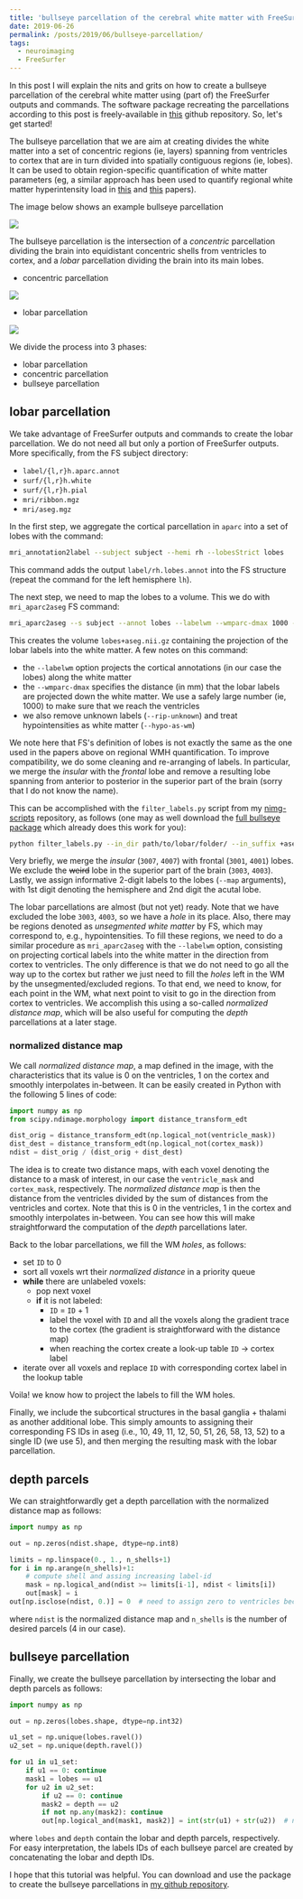```yaml
---
title: 'bullseye parcellation of the cerebral white matter with FreeSurfer'
date: 2019-06-26
permalink: /posts/2019/06/bullseye-parcellation/
tags:
  - neuroimaging
  - FreeSurfer
---
```


In this post I will explain the nits and grits on how to create a bullseye parcellation of the cerebral white matter using (part of) the FreeSurfer outputs and commands.
The software package recreating the parcellations according to this post is freely-available in [this](https://github.com/gsanroma/bullseye_pipeline) github repository.
So, let's get started!

The bullseye parcellation that we are aim at creating divides the white matter into a set of concentric regions (ie, layers) spanning from ventricles to cortex that are in turn divided into spatially contiguous regions (ie, lobes).
It can be used to obtain region-specific quantification of white matter parameters (eg, a similar approach has been used to quantify regional white matter hyperintensity load in [this](https://doi.org/10.1016/j.neurad.2017.10.001) and [this](https://doi.org/10.1016/j.jalz.2014.07.155) papers). 


The image below shows an example bullseye parcellation

![](/images/blog/2019-06-26-bullseye-parcellation/bull.png)

The bullseye parcellation is the intersection of a _concentric_ parcellation dividing the brain into equidistant concentric shells from ventricles to cortex, and a _lobar_ parcellation dividing the brain into its main lobes.

- concentric parcellation

![](/images/blog/2019-06-26-bullseye-parcellation/shells.png)

- lobar parcellation

![](/images/blog/2019-06-26-bullseye-parcellation/lobes.png)

We divide the process into 3 phases:

- lobar parcellation
- concentric parcellation
- bullseye parcellation

## lobar parcellation

We take advantage of FreeSurfer outputs and commands to create the lobar parcellation.
We do not need all but only a portion of FreeSurfer outputs.
More specifically, from the FS subject directory:

- `label/{l,r}h.aparc.annot`
- `surf/{l,r}h.white`
- `surf/{l,r}h.pial`
- `mri/ribbon.mgz`
- `mri/aseg.mgz`

In the first step, we aggregate the cortical parcellation in `aparc` into a set of lobes with the command:

```bash
mri_annotation2label --subject subject --hemi rh --lobesStrict lobes
```

This command adds the output `label/rh.lobes.annot` into the FS structure (repeat the command for the left hemisphere `lh`).

The next step, we need to map the lobes to a volume.
This we do with `mri_aparc2aseg` FS command:

```bash
mri_aparc2aseg --s subject --annot lobes --labelwm --wmparc-dmax 1000 --rip-unknown --hypo-as-wm --o lobes+aseg.nii.gz
```

This creates the volume `lobes+aseg.nii.gz` containing the projection of the lobar labels into the white matter.
A few notes on this command:

- the `--labelwm` option projects the cortical annotations (in our case the lobes) along the white matter
- the `--wmparc-dmax` specifies the distance (in mm) that the lobar labels are projected down the white matter. We use a safely large number (ie, 1000) to make sure that we reach the ventricles
- we also remove unknown labels (`--rip-unknown`) and treat hypointensities as white matter (`--hypo-as-wm`)

We note here that FS's definition of lobes is not exactly the same as the one used in the papers above on regional WMH quantification.
To improve compatibility, we do some cleaning and re-arranging of labels.
In particular, we merge the _insular_ with the _frontal_ lobe and remove a resulting lobe spanning from anterior to posterior in the superior part of the brain (sorry that I do not know the name).

This can be accomplished with the `filter_labels.py` script from my [nimg-scripts](https://github.com/gsanroma/nimg-scripts) repository, as follows (one may as well download the [full bullseye package](https://github.com/gsanroma/bullseye_pipeline) which already does this work for you):

```bash
python filter_labels.py --in_dir path/to/lobar/folder/ --in_suffix +aseg.nii.gz --out_dir path/to/output/folder --out_suffix +lobes.nii.gz --include 3001 3007 --include 4001 4007 --include 3004 --include 4004 --include 3005 --include 4005 --include 3006 --include 4006 --map 3001 11 --map 4001 21 --map 3004 12 --map 4004 22 --map 3005 13 --map 4005 23 --map 3006 14 --map 4006 24
```

Very briefly, we merge the _insular_ (`3007`, `4007`) with frontal (`3001`, `4001`) lobes.
We exclude the ~~weird~~ lobe in the superior part of the brain (`3003`, `4003`).
Lastly, we assign informative 2-digit labels to the lobes (`--map` arguments), with 1st digit denoting the hemisphere and 2nd digit the acutal lobe.

The lobar parcellations are almost (but not yet) ready.
Note that we have excluded the lobe `3003`, `4003`, so we have a _hole_ in its place.
Also, there may be regions denoted as _unsegmented white matter_ by FS, which may correspond to, e.g., hypointensities.
To fill these regions, we need to do a similar procedure as `mri_aparc2aseg` with the `--labelwm` option, consisting on projecting cortical labels into the white matter in the direction from cortex to ventricles.
The only difference is that we do not need to go all the way up to the cortex but rather we just need to fill the _holes_ left in the WM by the unsegmented/excluded regions.
To that end, we need to know, for each point in the WM, what next point to visit to go in the direction from cortex to ventricles.
We accomplish this using a so-called _normalized distance map_, which will be also useful for computing the _depth_ parcellations at a later stage.

### normalized distance map

We call _normalized distance map_, a map defined in the image, with the characteristics that its value is 0 on the ventricles, 1 on the cortex and smoothly interpolates in-between. 
It can be easily created in Python with the following 5 lines of code:

```python
import numpy as np
from scipy.ndimage.morphology import distance_transform_edt

dist_orig = distance_transform_edt(np.logical_not(ventricle_mask))
dist_dest = distance_transform_edt(np.logical_not(cortex_mask))
ndist = dist_orig / (dist_orig + dist_dest)
```

The idea is to create two distance maps, with each voxel denoting the distance to a mask of interest, in our case the `ventricle_mask` and `cortex_mask`, respectively.
The _normalized distance map_ is then the distance from the ventricles divided by the sum of distances from the ventricles and cortex.
Note that this is 0 in the ventricles, 1 in the cortex and smoothly interpolates in-between.
You can see how this will make straightforward the computation of the _depth_ parcellations later.

Back to the lobar parcellations, we fill the WM _holes_,  as follows:

- set `ID` to 0
- sort all voxels wrt their _normalized distance_ in a priority queue
- **while** there are unlabeled voxels:  
  - pop next voxel
  - **if** it is not labeled:  
    - `ID` = `ID` + 1
    - label the voxel with `ID` and all the voxels along the gradient trace to the cortex (the gradient is straightforward with the distance map)
    - when reaching the cortex create a look-up table `ID` -> cortex label
- iterate over all voxels and replace `ID` with corresponding cortex label in the lookup table

Voila! we know how to project the labels to fill the WM holes.

Finally, we include the subcortical structures in the basal ganglia + thalami as another additional lobe.
This simply amounts to assigning their corresponding FS IDs in aseg (i.e., 10, 49, 11, 12, 50, 51, 26, 58, 13, 52) to a single ID (we use 5), and then merging the resulting mask with the lobar parcellation.

## depth parcels

We can straightforwardly get a depth parcellation with the normalized distance map as follows:

```python
import numpy as np

out = np.zeros(ndist.shape, dtype=np.int8)

limits = np.linspace(0., 1., n_shells+1)
for i in np.arange(n_shells)+1:
    # compute shell and assing increasing label-id
    mask = np.logical_and(ndist >= limits[i-1], ndist < limits[i])
    out[mask] = i
out[np.isclose(ndist, 0.)] = 0  # need to assign zero to ventricles because of >= above
```

where `ndist` is the normalized distance map and `n_shells` is the number of desired parcels (4 in our case).

## bullseye parcellation

Finally, we create the bullseye parcellation by intersecting the lobar and depth parcels as follows:

```python
import numpy as np

out = np.zeros(lobes.shape, dtype=np.int32)

u1_set = np.unique(lobes.ravel())
u2_set = np.unique(depth.ravel())

for u1 in u1_set:
    if u1 == 0: continue
    mask1 = lobes == u1
    for u2 in u2_set:
        if u2 == 0: continue
        mask2 = depth == u2
        if not np.any(mask2): continue
        out[np.logical_and(mask1, mask2)] = int(str(u1) + str(u2))  # new label id by concatenating [u1, u2]
```

where `lobes` and `depth` contain the lobar and depth parcels, respectively.
For easy interpretation, the labels IDs of each bullseye parcel are created by concatenating the lobar and depth IDs.

I hope that this tutorial was helpful.
You can download and use the package to create the bullseye parcellations in [my github repository](https://github.com/gsanroma/bullseye_pipeline).
